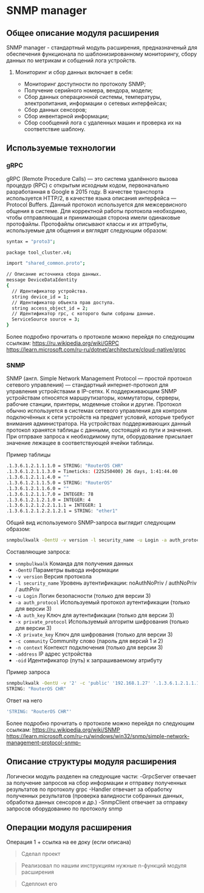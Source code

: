 # SNMP manager

## Общее описание модуля расширения

SNMP manager - стандартный модуль расширения, предназначеный для обеспечения функционала по шаблонизированному мониторингу, сбору данных по метрикам и собщений лога устройств. 

1) Мониторинг и сбор данных включает в себя:

   * Мониторинг доступности по протоколу SNMP;
   * Получение серийного номера, вендора, модели;
   * Сбор данных операционной системы, температуры, электропитания, информации о сетевых интерфейсах;
   * Сбор данных сенсоров;
   * Сбор инвентарной информации;
   * Сбор сообщений лога с удаленных машин и проверка их на соответствие шаблону.

## Используемые технологии

### gRPC

gRPC (Remote Procedure Calls) — это система удалённого вызова процедур (RPC) с открытым исходным кодом, первоначально разработанная в Google в 2015 году. В качестве транспорта используется HTTP/2, в качестве языка описания интерфейса — Protocol Buffers.
Данный протокол используется для межсервисного общения в системе. Для корректной работы протокола необходимо, чтобы отправляющая и принимающая сторона имели одинаковые протофайлы. Протофайлы описывают классы и их аттрибуты, используемые для общения и вяглядят следующим образом:
```bash
syntax = "proto3";

package tool_cluster.v4;

import "shared_common.proto";

// Описание источника сбора данных.
message DeviceDataIdentity
{
  // Идентификатор устройства.
  string device_id = 1;
  // Идентификатор объекта прав доступа.
  string access_object_id = 2;
  // Идентификатор rpc, с которого были собраны данные.
  ServiceSource source = 3;
}
```

Более подробно прочитать о протоколе можно перейдя по следующим ссылкам:
https://ru.wikipedia.org/wiki/GRPC
https://learn.microsoft.com/ru-ru/dotnet/architecture/cloud-native/grpc


### SNMP

SNMP (англ. Simple Network Management Protocol — простой протокол сетевого управления) — стандартный интернет-протокол для управления устройствами в IP-сетях. К поддерживающим SNMP устройствам относятся маршрутизаторы, коммутаторы, серверы, рабочие станции, принтеры, модемные стойки и другие. Протокол обычно используется в системах сетевого управления для контроля подключённых к сети устройств на предмет условий, которые требуют внимания администратора.
На устройствах поддерживающих данный протокол хранятся таблицы с данными, состоящей из пути и значения. При отпрваке запроса к необходимому пути, оборудование присылает значение лежащее в соответствующей ячейки таблицы.

Пример таблицы
```bash
.1.3.6.1.2.1.1.1.0 = STRING: "RouterOS CHR"
.1.3.6.1.2.1.1.3.0 = Timeticks: (225250400) 26 days, 1:41:44.00
.1.3.6.1.2.1.1.4.0 = ""
.1.3.6.1.2.1.1.5.0 = STRING: "RouterOS"
.1.3.6.1.2.1.1.6.0 = ""
.1.3.6.1.2.1.1.7.0 = INTEGER: 78
.1.3.6.1.2.1.2.1.0 = INTEGER: 4
.1.3.6.1.2.1.2.2.1.1.1 = INTEGER: 1
.1.3.6.1.2.1.2.2.1.2.1 = STRING: "ether1"
```

Общий вид используемого SNMP-запроса выглядит следующим образом:
```bash
snmpbulkwalk -OentU -v version -l security_name -u Login -a auth_protocol -A auth_key -x private_protocol -X private_key -c community -n context address oid
```
Составляющие запроса:
* `snmpbulkwalk` Команда для получения данных
* `-OentU` Параметры вывода информации
* `-v version` Версия протокола
* `-l security_name` Уровень аутентификации: noAuthNoPriv / authNoPriv / authPriv
* `-u Login` Логин безопасности (только для версии 3)
* `-a auth_protocol` Используемый протокол аутентификации (только для версии 3)
* `-A auth_key` Ключ для аутентификации (только для версии 3)
* `-x private_protocol` Используемый алгоритм шифрования (только для версии 3)
* `-X private_key` Ключ для шифрования (только для версии 3)
* `-c community` Community слово (пароль для версий 1 и 2)
* `-n context` Контекст подключения (только для версии 3)
* `-address` IP адрес устройства
* `-oid` Идентификатор (путь) к запрашиваемому атрибуту

Пример запроса
```bash
snmpbulkwalk -OentU -v '2' -c 'public' '192.168.1.27' '.1.3.6.1.2.1.1.1.0'
STRING: "RouterOS CHR"
```
Ответ на него
```bash
'STRING: "RouterOS CHR"'
```

Более подробно прочитать о протоколе можно перейдя по следующим ссылкам:
https://ru.wikipedia.org/wiki/SNMP
https://learn.microsoft.com/ru-ru/windows/win32/snmp/simple-network-management-protocol-snmp-

## Описание структуры модуля расширения

Логически модуль разделен на следующие части:
-GrpcServer отвечает за получение запросов на сбор информации и отправку полученных результатов по протоколу grpc
-Handler отвечает за обработку полученных результатов (проверка валидности собранных данных, обработка данных сенсоров и др.)
-SnmpClient отвечает за отправку запросов оборудованию по протоколу snmp

## Операции модуля расширения

Операция 1 + ссылка на ее доку (если описана)


> Сделал проект

> Реализовал по нашим инструкциям нужные n-функций модуля расширения

> Сдеплоил его